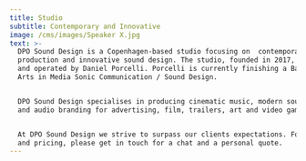 ```yaml
---
title: Studio
subtitle: Contemporary and Innovative
image: /cms/images/Speaker X.jpg
text: >-
  DPO Sound Design is a Copenhagen-based studio focusing on  contemporary music
  production and innovative sound design. The studio, founded in 2017, is owned
  and operated by Daniel Porcelli. Porcelli is currently finishing a Bachelor of
  Arts in Media Sonic Communication / Sound Design.


  DPO Sound Design specialises in producing cinematic music, modern sound design
  and audio branding for advertising, film, trailers, art and video games.


  At DPO Sound Design we strive to surpass our clients expectations. For info
  and pricing, please get in touch for a chat and a personal quote.
---
```








































